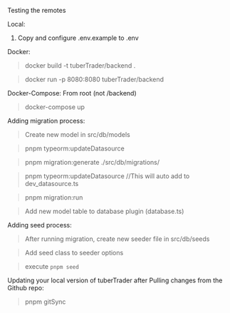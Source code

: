 Testing the remotes

Local:

1. Copy and configure .env.example to .env

Docker:

> docker build -t tuberTrader/backend .

> docker run -p 8080:8080 tuberTrader/backend

Docker-Compose:
From root (not /backend)

> docker-compose up


Adding migration process:

> Create new model in src/db/models

> pnpm typeorm:updateDatasource

> pnpm migration:generate ./src/db/migrations/<NAMEHERE>

> pnpm typeorm:updateDatasource //This will auto add to dev_datasource.ts

> pnpm migration:run

> Add new model table to database plugin (database.ts)

Adding seed process:
> After running migration, create new seeder file in src/db/seeds

> Add seed class to seeder options

> execute `pnpm seed`

Updating your local version of tuberTrader after Pulling changes from the Github repo:
> pnpm gitSync
  
